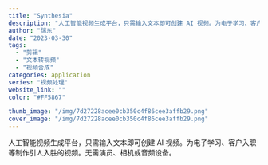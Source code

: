 ```yaml
---
title: "Synthesia"
description: "人工智能视频生成平台，只需输入文本即可创建 AI 视频。为电子学习、客户入职等制作引人入胜的视频。无需演员、相机或音频设"
author: "瑞东"
date: "2023-03-30"
tags:
  - "剪辑"
  - "文本转视频"
  - "视频合成"
categories: application
series: "视频处理"
website_link: ""
color: "#FF5867"

thumb_image: "/img/7d27228acee0cb350c4f86cee3affb29.png"
cover_image: "/img/7d27228acee0cb350c4f86cee3affb29.png"
---
```


人工智能视频生成平台，只需输入文本即可创建 AI 视频。为电子学习、客户入职等制作引人入胜的视频。无需演员、相机或音频设备。